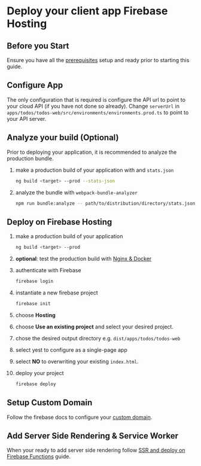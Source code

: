# Deploy your client app Firebase Hosting

## Before you Start

Ensure you have all the [prerequisites] setup and ready prior to starting this guide.

## Configure App

The only configuration that is required is configure the API url to point to your cloud API (if you have not done so already).
Change `serverUrl` in `apps/todos/todos-web/src/environments/environments.prod.ts` to point to your API server.

## Analyze your build (Optional)

Prior to deploying your application, it is recommended to analyze the production bundle.

1. make a production build of your application with and `stats.json`

   ```bash
   ng build <target> --prod --stats-json
   ```

2. analyze the bundle with `webpack-bundle-analyzer`

   ```bash
   npm run bundle:analyze -- path/to/distribution/directory/stats.json
   ```

## Deploy on Firebase Hosting

1. make a production build of your application

   ```bash
   ng build <target> --prod
   ```

2. **optional**: test the production build with [Nginx & Docker]
3. authenticate with Firebase

   ```bash
   firebase login
   ```

4. instantiate a new firebase project

   ```bash
   firebase init
   ```

5. choose **Hosting**
6. choose **Use an existing project** and select your desired project.
7. chose the desired output directory e.g. `dist/apps/todos/todos-web`
8. select yest to configure as a single-page app
9. select **NO** to overwriting your existing `index.html`.
10. deploy your project

    ```bash
    firebase deploy
    ```

## Setup Custom Domain

Follow the firebase docs to configure your [custom domain].

## Add Server Side Rendering & Service Worker

When your ready to add server side rendering follow [SSR and deploy on Firebase Functions] guide.

[prerequisites]: https://zero-to-prouction.dev/guides/getting-started
[nginx & docker]: https://github.com/unquenchablethyrst/zero-to-production/docker/README.md
[custom domain]: https://firebase.google.com/docs/hosting/custom-domain
[ssr and deploy on firebase functions]: https://zerp-to-production/guides/ssr-firebase-functions
